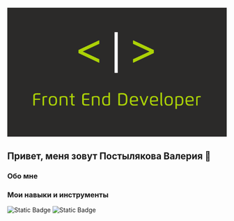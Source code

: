 ![Header](https://github.com/ValeriaPostylyakova/ValeriaPostylyakova/blob/main/assets/frontend-developer.gif)

## Привет, меня зовут Постылякова Валерия 👋

### Обо мне

### Мои навыки и инструменты

![Static Badge](https://img.shields.io/badge/html-%23c27125
)
![Static Badge](https://img.shields.io/badge/scss-%23964b4b
)




